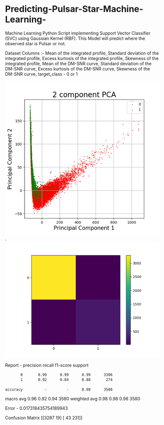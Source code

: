 # Predicting-Pulsar-Star-Machine-Learning-
Machine Learning Python Script implementing Support Vector Classifier (SVC) using Gaussian Kernel (RBF). This Model will predict where the observed star is Pulsar or not. 

Dataset Columns :- Mean of the integrated profile, Standard deviation of the integrated profile, Excess kurtosis of the integrated profile, Skewness of the integrated profile, Mean of the DM-SNR curve, Standard deviation of the DM-SNR curve, Excess kurtosis of the DM-SNR curve, Skewness of the DM-SNR curve, target_class - 0 or 1

![](Figure_2.png)
.
![](Figure_1.png)

Report
           -  precision    recall  f1-score   support

           0       0.99      0.99      0.99      3306
           1       0.92      0.84      0.88       274

    accuracy          -         -      0.98      3580
   macro avg       0.96      0.92      0.94      3580
weighted avg       0.98      0.98      0.98      3580

Error - 0.017318435754189943

Confusion Matrix
[[3287   19]
 [  43  231]]
